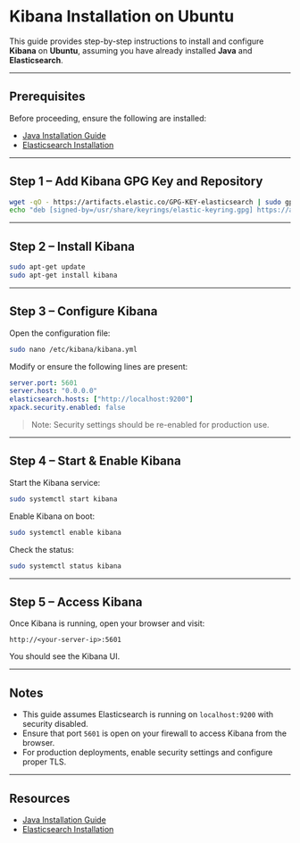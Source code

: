 # Kibana Installation on Ubuntu

This guide provides step-by-step instructions to install and configure **Kibana** on **Ubuntu**, assuming you have already installed **Java** and **Elasticsearch**.

---

## Prerequisites

Before proceeding, ensure the following are installed:

- [Java Installation Guide](https://github.com/Furkaragoz/big-data-ai-installation/tree/main/java)
- [Elasticsearch Installation](https://github.com/Furkaragoz/big-data-ai-installation/tree/main/elastic)

---

## Step 1 – Add Kibana GPG Key and Repository

```bash
wget -qO - https://artifacts.elastic.co/GPG-KEY-elasticsearch | sudo gpg --dearmor -o /usr/share/keyrings/elastic-keyring.gpg
echo "deb [signed-by=/usr/share/keyrings/elastic-keyring.gpg] https://artifacts.elastic.co/packages/8.x/apt stable main" | sudo tee /etc/apt/sources.list.d/elastic-8.x.list
```

---

## Step 2 – Install Kibana

```bash
sudo apt-get update
sudo apt-get install kibana
```

---

## Step 3 – Configure Kibana

Open the configuration file:

```bash
sudo nano /etc/kibana/kibana.yml
```

Modify or ensure the following lines are present:

```yaml
server.port: 5601
server.host: "0.0.0.0"
elasticsearch.hosts: ["http://localhost:9200"]
xpack.security.enabled: false
```

> Note: Security settings should be re-enabled for production use.

---

## Step 4 – Start & Enable Kibana

Start the Kibana service:

```bash
sudo systemctl start kibana
```

Enable Kibana on boot:

```bash
sudo systemctl enable kibana
```

Check the status:

```bash
sudo systemctl status kibana
```

---

## Step 5 – Access Kibana

Once Kibana is running, open your browser and visit:

```
http://<your-server-ip>:5601
```

You should see the Kibana UI.

---

## Notes

- This guide assumes Elasticsearch is running on `localhost:9200` with security disabled.
- Ensure that port `5601` is open on your firewall to access Kibana from the browser.
- For production deployments, enable security settings and configure proper TLS.

---

## Resources

- [Java Installation Guide](https://github.com/Furkaragoz/big-data-ai-installation/tree/main/java)
- [Elasticsearch Installation](https://github.com/Furkaragoz/big-data-ai-installation/tree/main/elastic)
